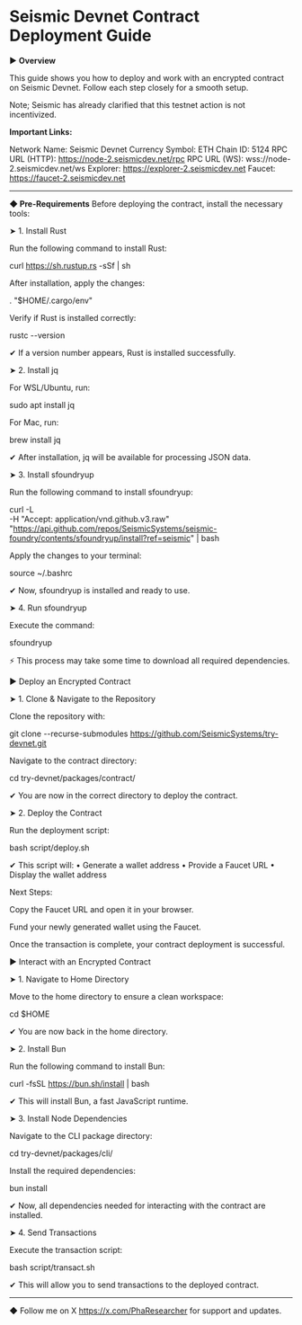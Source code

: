 # Seismic Devnet Contract Deployment Guide

▶ **Overview**

This guide shows you how to deploy and work with an encrypted contract on Seismic Devnet. Follow each step closely for a smooth setup.

Note; Seismic has already clarified that this testnet action is not incentivized.

**Important Links:**

Network Name: Seismic Devnet
Currency Symbol: ETH
Chain ID: 5124
RPC URL (HTTP): https://node-2.seismicdev.net/rpc
RPC URL (WS): wss://node-2.seismicdev.net/ws
Explorer: https://explorer-2.seismicdev.net
Faucet: https://faucet-2.seismicdev.net

---

**◆ Pre-Requirements**
Before deploying the contract, install the necessary tools:

➤ 1. Install Rust

Run the following command to install Rust:

curl https://sh.rustup.rs -sSf | sh

After installation, apply the changes:

. "$HOME/.cargo/env"

Verify if Rust is installed correctly:

rustc --version

✔ If a version number appears, Rust is installed successfully.

➤ 2. Install jq

For WSL/Ubuntu, run:

sudo apt install jq

For Mac, run:

brew install jq

✔ After installation, jq will be available for processing JSON data.

➤ 3. Install sfoundryup

Run the following command to install sfoundryup:

curl -L \
     -H "Accept: application/vnd.github.v3.raw" \
     "https://api.github.com/repos/SeismicSystems/seismic-foundry/contents/sfoundryup/install?ref=seismic" | bash

Apply the changes to your terminal:

source ~/.bashrc

✔ Now, sfoundryup is installed and ready to use.

➤ 4. Run sfoundryup

Execute the command:

sfoundryup

⚡ This process may take some time to download all required dependencies.

▶ Deploy an Encrypted Contract

➤ 1. Clone & Navigate to the Repository

Clone the repository with:

git clone --recurse-submodules https://github.com/SeismicSystems/try-devnet.git

Navigate to the contract directory:

cd try-devnet/packages/contract/

✔ You are now in the correct directory to deploy the contract.

➤ 2. Deploy the Contract

Run the deployment script:

bash script/deploy.sh

✔ This script will:
• Generate a wallet address
• Provide a Faucet URL
• Display the wallet address

Next Steps:

Copy the Faucet URL and open it in your browser.

Fund your newly generated wallet using the Faucet.

Once the transaction is complete, your contract deployment is successful.

▶ Interact with an Encrypted Contract

➤ 1. Navigate to Home Directory

Move to the home directory to ensure a clean workspace:

cd $HOME

✔ You are now back in the home directory.

➤ 2. Install Bun

Run the following command to install Bun:

curl -fsSL https://bun.sh/install | bash

✔ This will install Bun, a fast JavaScript runtime.

➤ 3. Install Node Dependencies

Navigate to the CLI package directory:

cd try-devnet/packages/cli/

Install the required dependencies:

bun install

✔ Now, all dependencies needed for interacting with the contract are installed.

➤ 4. Send Transactions

Execute the transaction script:

bash script/transact.sh

✔ This will allow you to send transactions to the deployed contract.


---

◆ Follow me on X https://x.com/PhaResearcher for support and updates.
